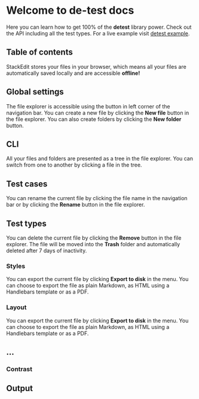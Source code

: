 # Welcome to de-test docs

Here you can learn how to get 100% of the **detest** library power. Check out the API including all the test types. For a live example visit [detest example](https://github.com/MikeyZat/detest-example).


## Table of contents

StackEdit stores your files in your browser, which means all your files are automatically saved locally and are accessible **offline!**

## Global settings

The file explorer is accessible using the button in left corner of the navigation bar. You can create a new file by clicking the **New file** button in the file explorer. You can also create folders by clicking the **New folder** button.

## CLI

All your files and folders are presented as a tree in the file explorer. You can switch from one to another by clicking a file in the tree.

## Test cases

You can rename the current file by clicking the file name in the navigation bar or by clicking the **Rename** button in the file explorer.

## Test types

You can delete the current file by clicking the **Remove** button in the file explorer. The file will be moved into the **Trash** folder and automatically deleted after 7 days of inactivity.

### Styles

You can export the current file by clicking **Export to disk** in the menu. You can choose to export the file as plain Markdown, as HTML using a Handlebars template or as a PDF.

### Layout

You can export the current file by clicking **Export to disk** in the menu. You can choose to export the file as plain Markdown, as HTML using a Handlebars template or as a PDF.

## ...

### Contrast


## Output
